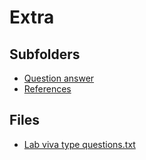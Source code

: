 # Extra

## Subfolders

- [Question answer](Question%20answer)
- [References](References)

## Files

- [Lab viva type questions.txt](Lab%20viva%20type%20questions.txt)
